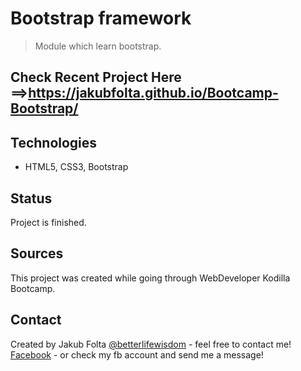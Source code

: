 # Bootstrap framework
> Module which learn bootstrap.

## Check Recent Project Here ==>https://jakubfolta.github.io/Bootcamp-Bootstrap/

## Technologies
* HTML5, CSS3, Bootstrap

## Status
Project is finished.

## Sources
This project was created while going through WebDeveloper Kodilla Bootcamp. 

## Contact
Created by Jakub Folta [@betterlifewisdom](https://www.betterlifewisdom.com/) - feel free to contact me!<br/>
[Facebook](https://www.facebook.com/jakub.folta.58) - or check my fb account and send me a message!
